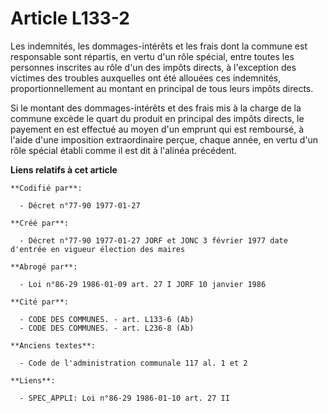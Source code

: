 # Article L133-2

Les indemnités, les dommages-intérêts et les frais dont la commune est responsable sont répartis, en vertu d'un rôle spécial,
entre toutes les personnes inscrites au rôle d'un des impôts directs, à l'exception des victimes des troubles auxquelles ont
été allouées ces indemnités, proportionnellement au montant en principal de tous leurs impôts directs. 

Si le montant des dommages-intérêts et des frais mis à la charge de la commune excède le quart du produit en principal des
impôts directs, le payement en est effectué au moyen d'un emprunt qui est remboursé, à l'aide d'une imposition extraordinaire
perçue, chaque année, en vertu d'un rôle spécial établi comme il est dit à l'alinéa précédent.

**Liens relatifs à cet article**

	**Codifié par**:

	  - Décret n°77-90 1977-01-27

	**Créé par**:

	  - Décret n°77-90 1977-01-27 JORF et JONC 3 février 1977 date d'entrée en vigueur élection des maires

	**Abrogé par**:

	  - Loi n°86-29 1986-01-09 art. 27 I JORF 10 janvier 1986

	**Cité par**:

	  - CODE DES COMMUNES. - art. L133-6 (Ab)
	  - CODE DES COMMUNES. - art. L236-8 (Ab)

	**Anciens textes**:

	  - Code de l'administration communale 117 al. 1 et 2

	**Liens**:

	  - SPEC_APPLI: Loi n°86-29 1986-01-10 art. 27 II

